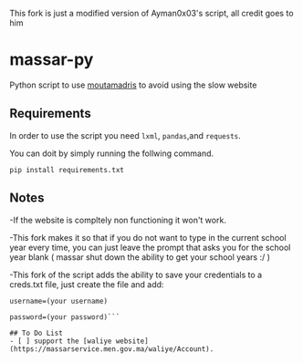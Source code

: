 This fork is just a modified version of Ayman0x03's script, all credit goes to him
# massar-py
Python script to use [moutamadris](https://massarservice.men.gov.ma/moutamadris/Account)
 to avoid using the slow website
 
## Requirements
In order to use the script you need ```lxml```, ```pandas```,and ```requests```.

You can doit by simply running the follwing command.
```
pip install requirements.txt 
```
## Notes 
-If the website is compltely non functioning it won't work.

-This fork makes it so that if you do not want to type in the current school year every time, you can just leave the prompt that asks you for the school year blank ( massar shut down the ability to get your school years :/ )

-This fork of the script adds the ability to save your credentials to a creds.txt file, just create the file and add:

```
username=(your username)

password=(your password)```

## To Do List
- [ ] support the [waliye website](https://massarservice.men.gov.ma/waliye/Account).

